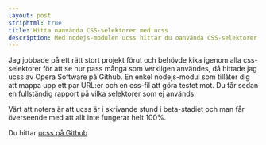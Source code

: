 ```yaml
---
layout: post
striphtml: true
title: Hitta oanvända CSS-selektorer med ucss
description: Med nodejs-modulen ucss hittar du oanvända CSS-selektorer i ditt projekt.
---
```


Jag jobbade på ett rätt stort projekt förut och behövde kika igenom alla css-selektorer för att se hur pass många som verkligen användes, då hittade jag ucss av Opera Software på Github. En enkel nodejs-modul som tillåter dig att mappa upp ett par URL:er och en css-fil att göra testet mot. Du får sedan en fullständig rapport på vilka selektorer som ej används.

Värt att notera är att ucss är i skrivande stund i beta-stadiet och man får överseende med att allt inte fungerar helt 100%.

Du hittar [ucss på Github](https://github.com/operasoftware/ucss).